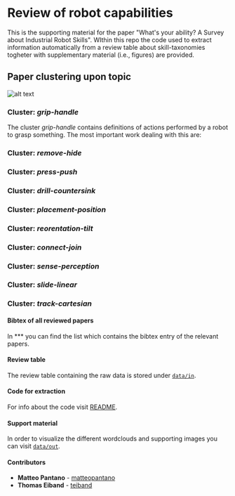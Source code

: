 # Review of robot capabilities

This is the supporting material for the paper "What's your ability? A Survey about Industrial Robot Skills". WIthin this repo the code used to extract information automatically from a review table about skill-taxonomies togheter with supplementary material (i.e., figures) are provided. 


## Paper clustering upon topic

![alt text](https://github.com/teiband/industrial-skill-review/blob/main/data/out/knnClusteringWords10_ALL.png?raw=true)

### Cluster: *grip-handle*
The cluster *grip-handle* contains definitions of actions performed by a robot to grasp something. The most important work dealing with this are:

### Cluster: *remove-hide*

### Cluster: *press-push*

### Cluster: *drill-countersink*

### Cluster: *placement-position*

### Cluster: *reorentation-tilt*

### Cluster: *connect-join*

### Cluster: *sense-perception*

### Cluster: *slide-linear*

### Cluster: *track-cartesian*

#### **Bibtex of all reviewed papers**

In *** you can find the list which contains the bibtex entry of the relevant papers.

#### **Review table**

The review table containing the raw data is stored under [`data/in`](data/in/).

#### **Code for extraction**

For info about the code visit [README](src/README.md).

#### **Support material**

In order to visualize the different wordclouds and supporting images you can visit [`data/out`](data/out/).

#### **Contributors**

* **Matteo Pantano** - [matteopantano](https://github.com/matteopantano)
* **Thomas Eiband** - [teiband](https://github.com/matteopantano)